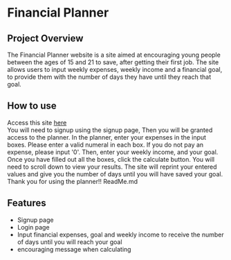 # Financial Planner

## Project Overview
The Financial Planner website is a site aimed at encouraging young people between the ages of 15 and 21 to save, after getting their first job. The site allows users to input weekly expenses, weekly income and a financial goal, to provide them with the number of days they have until they reach that goal. 

## How to use
Access this site [here](https://jasg99.github.io/Financial-Planner/)  
You will need to signup using the signup page, Then you will be granted access to the planner. In the planner, enter your expenses in the input boxes. Please enter a valid numeral in each box. If you do not pay an expense, please input '0'. Then, enter your weekly income, and your goal. Once you have filled out all the boxes, click the calculate button. You will need to scroll down to view your results. The site will reprint your entered values and give you the number of days until you will have saved your goal. Thank you for using the planner!!
ReadMe.md


## Features
- Signup page
- Login page
- Input financial expenses, goal and weekly income to receive the number of days until you will reach your goal
- encouraging message when calculating
